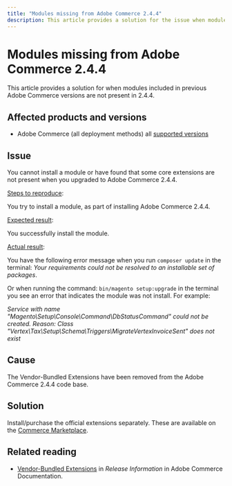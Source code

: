 ```yaml
---
title: "Modules missing from Adobe Commerce 2.4.4"
description: This article provides a solution for the issue when modules included in previous Adobe Commerce versions are not present in 2.4.4.
---
```


# Modules missing from Adobe Commerce 2.4.4

This article provides a solution for when modules included in previous Adobe Commerce versions are not present in 2.4.4.

## Affected products and versions

* Adobe Commerce (all deployment methods) all  [supported versions](https://www.adobe.com/content/dam/cc/en/legal/terms/enterprise/pdfs/Adobe-Commerce-Software-Lifecycle-Policy.pdf)

## Issue

You cannot install a module or have found that some core extensions are not present when you upgraded to Adobe Commerce 2.4.4.

<u>Steps to reproduce</u>:

You try to install a module, as part of installing Adobe Commerce 2.4.4.

<u>Expected result</u>:

You successfully install the module.

<u>Actual result</u>:

You have the following error message when you run `composer update` in the terminal: _Your requirements could not be resolved to an installable set of packages_. 

Or when running the command: `bin/magento setup:upgrade` in the terminal you see an error that indicates the module was not install. For example:

_Service with name "Magento\Setup\Console\Command\DbStatusCommand" could not be created. Reason: Class "Vertex\Tax\Setup\Schema\Triggers\MigrateVertexInvoiceSent" does not exist_ 

## Cause

The Vendor-Bundled Extensions have been removed from the Adobe Commerce 2.4.4 code base. 

## Solution

Install/purchase the official extensions separately. These are available on the [Commerce Marketplace](https://marketplace.magento.com/extensions.html).

## Related reading

* [Vendor-Bundled Extensions](https://experienceleague.adobe.com/docs/commerce-operations/release/notes/adobe-commerce/2-4-4.html?lang=en#vendor-bundled-extensions) in _Release Information_ in Adobe Commerce Documentation.
